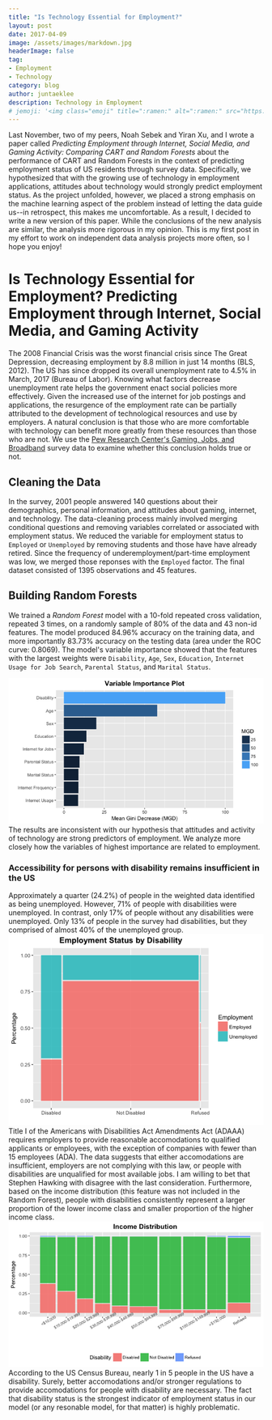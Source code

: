 ```yaml
---
title: "Is Technology Essential for Employment?"
layout: post
date: 2017-04-09
image: /assets/images/markdown.jpg
headerImage: false
tag:
- Employment
- Technology
category: blog
author: juntaeklee
description: Technology in Employment
# jemoji: '<img class="emoji" title=":ramen:" alt=":ramen:" src="https://assets.raw.githubusercontent.com/images/icons/emoji/unicode/1f35c.png" height="20" width="20" align="absmiddle">'
---
```


Last November, two of my peers, Noah Sebek and Yiran Xu, and I wrote a paper called
*Predicting Employment through Internet, Social Media, and Gaming Activity:
Comparing CART and Random Forests* about the performance of CART and Random
Forests in the context of predicting employment status of US residents through
survey data. Specifically, we hypothesized that with the growing use of
technology in employment applications, attitudes about technology would strongly
predict employment status. As the project unfolded, however, we placed a strong
emphasis on the machine learning aspect of the problem instead of letting
the data guide us--in retrospect, this makes me uncomfortable. As a result, I
decided to write a new version of this paper. While the conclusions of the new
analysis are similar, the analysis more rigorous in my opinion. This is my first
post in my effort to work on independent data analysis projects more often, so
I hope you enjoy!  

# Is Technology Essential for Employment? Predicting Employment through Internet, Social Media, and Gaming Activity  

The 2008 Financial Crisis was the worst financial crisis since The Great
Depression, decreasing employment by 8.8 million in just 14 months (BLS,
2012). The US has since dropped its overall unemployment rate to 4.5% in March,
2017 (Bureau of Labor). Knowing what factors 
decrease unemployment rate helps the government enact social policies more
effectively. Given the increased use of the internet for job postings and
applications, the resurgence of the employment rate can be partially
attributed to the development of technological resources and use by
employers. A natural conclusion is that those who are more comfortable with 
technology can benefit more greatly from these resources than those who are 
not. We use the [Pew Research Center's Gaming, Jobs, and Broadband](http://www.pewinternet.org/datasets/june-10-july-12-2015-gaming-jobs-and-broadband/) survey data to 
examine whether this conclusion holds true or not.  

## Cleaning the Data  

In the survey, 2001 people answered 140 questions about their demographics, 
personal information, and attitudes about gaming, internet, and technology. The
data-cleaning process mainly involved merging conditional questions and removing
variables correlated or associated with employment status. We reduced the 
variable for employment status to `Employed` or `Unemployed` by removing students
and those have have already retired. Since the frequency of underemployment/part-time
employment was low, we merged those reponses with the `Employed` factor. The final 
dataset consisted of 1395 observations and 45 features.  

## Building Random Forests  

We trained a *Random Forest* model with a 10-fold repeated cross validation,
repeated 3 times, on a randomly sample of 80% of the data and 43 non-id features.
The model produced 84.96% accuracy on the training data, and more importantly
83.73% accuracy on the testing data (area under the ROC curve: 0.8069). The
model's variable importance showed that the features with the largest weights
were `Disability`, `Age`, `Sex`, `Education`, `Internet Usage for Job Search`,
`Parental Status`, and `Marital Status`.  

![Variable Importance][fig:varimp]  
The results are inconsistent with our hypothesis that attitudes and activity of 
technology are strong predictors of employment. We analyze more closely how the 
variables of highest importance are related to employment.  

### Accessibility for persons with disability remains insufficient in the US

Approximately a quarter (24.2%) of people in the weighted data identified as
being unemployed. However, 71% of people with disabilities were unemployed.
In contrast, only 17% of people without any disabilities were unemployed. Only
13% of people in the survey had disabilities, but they comprised of almost 40% of the
unemployed group.  
![Disability Mosaic][fig:disa]  
Title I of the Americans with Disabilities Act Amendments Act (ADAAA) requires 
employers to provide reasonable accomodations to qualified applicants or
employees, with the exception of companies with fewer than 15 employees (ADA). The data 
suggests that either accomodations are insufficient, employers are not complying
with this law, or people with disabilities are unqualified for most available
jobs. I am willing to bet that Stephen Hawking with disagree with the last
consideration. Furthermore, based on the income distribution (this feature was
not included in the Random Forest), people with disabilities consistently
represent a larger proportion of the lower income class and smaller proportion of the
higher income class.  
![Disability Income][fig:disinc]  
According to the US Census Bureau, nearly 1 in 5 people in the US have a
disability. Surely, better accomodations and/or stronger regulations to provide
accomodations for people with disability are necessary. The fact that disability
status is the strongest indicator of employment status in our model (or any
resonable model, for that matter) is highly problematic.

[fig:varimp]: https://raw.githubusercontent.com/leejunta/Employment/master/figures/varimp.png
[fig:disa]: https://raw.githubusercontent.com/leejunta/Employment/master/figures/disability.png
[fig:disinc]: https://raw.githubusercontent.com/leejunta/Employment/master/figures/income.png
